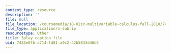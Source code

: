 ```yaml
---
content_type: resource
description: ''
file: null
file_location: /coursemedia/18-02sc-multivariable-calculus-fall-2010/7436e0fba714fd81a0c242b5833d46b5_j9GZjr05Heg.srt
file_type: application/x-subrip
resourcetype: Other
title: 3play caption file
uid: 7436e0fb-a714-fd81-a0c2-42b5833d46b5
---
```

